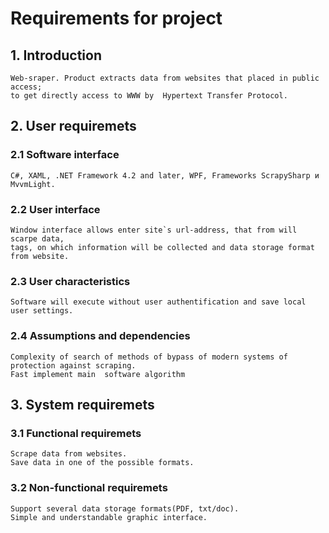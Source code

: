 # Requirements for project #
## 1. Introduction ##
	Web-sraper. Product extracts data from websites that placed in public access; 
	to get directly access to WWW by  Hypertext Transfer Protocol. 

## 2. User requiremets ##
### 2.1 Software interface ###
	С#, XAML, .NET Framework 4.2 and later, WPF, Frameworks ScrapySharp и MvvmLight.

### 2.2 User interface ###
	Window interface allows enter site`s url-address, that from will scarpe data, 
	tags, on which information will be collected and data storage format from website.
	
### 2.3 User characteristics ###
	Software will execute without user authentification and save local user settings.
	
### 2.4 Assumptions and dependencies ###
	Complexity of search of methods of bypass of modern systems of protection against scraping. 
	Fast implement main  software algorithm
	
## 3. System requiremets ##
### 3.1 Functional requiremets ###
	Scrape data from websites.
	Save data in one of the possible formats.
### 3.2 Non-functional requiremets ###
	Support several data storage formats(PDF, txt/doc).
	Simple and understandable graphic interface.
	
